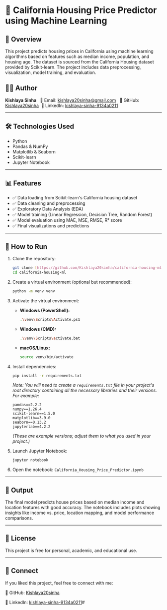# 🏡 California Housing Price Predictor using Machine Learning

## 📌 Overview

This project predicts housing prices in California using machine learning algorithms based on features such as median income, population, and housing age. The dataset is sourced from the California Housing dataset provided by Scikit-learn. The project includes data preprocessing, visualization, model training, and evaluation.

## 👨‍💻 Author

**Kishlaya Sinha**  
📧 Email: kishlaya20sinha@gmail.com  
🔗 GitHub: [Kishlaya20sinha](https://github.com/Kishlaya20sinha) 
🔗 LinkedIn: [kishlaya-sinha-9134a0211](https://www.linkedin.com/in/kishlaya-sinha-9134a0211/)

---

## 🛠️ Technologies Used

- Python
- Pandas & NumPy
- Matplotlib & Seaborn
- Scikit-learn
- Jupyter Notebook

---

## 📊 Features

- ✅ Data loading from Scikit-learn's California housing dataset
- ✅ Data cleaning and preprocessing
- ✅ Exploratory Data Analysis (EDA)
- ✅ Model training (Linear Regression, Decision Tree, Random Forest)
- ✅ Model evaluation using MAE, MSE, RMSE, R² score
- ✅ Final visualizations and predictions

---

## 🚀 How to Run

1.  Clone the repository:

    ```bash
    git clone [https://github.com/Kishlaya20sinha/california-housing-ml.git](https://github.com/Kishlaya20sinha/california-housing-ml.git)
    cd california-housing-ml
    ```

2.  Create a virtual environment (optional but recommended):

    ```bash
    python -m venv venv
    ```

3.  Activate the virtual environment:

    * **Windows (PowerShell):**
        ```bash
        .\venv\Scripts\Activate.ps1
        ```
    * **Windows (CMD):**
        ```bash
        .\venv\Scripts\activate.bat
        ```
    * **macOS/Linux:**
        ```bash
        source venv/bin/activate
        ```

4.  Install dependencies:

    ```bash
    pip install -r requirements.txt
    ```
    *Note: You will need to create a `requirements.txt` file in your project's root directory containing all the necessary libraries and their versions. For example:*
    ```
    pandas==2.2.2
    numpy==1.26.4
    scikit-learn==1.5.0
    matplotlib==3.9.0
    seaborn==0.13.2
    jupyterlab==4.2.2
    ```
    *(These are example versions; adjust them to what you used in your project.)*

5.  Launch Jupyter Notebook:

    ```bash
    jupyter notebook
    ```

6.  Open the notebook: `California_Housing_Price_Predictor.ipynb`

---

## 📎 Output

The final model predicts house prices based on median income and location features with good accuracy. The notebook includes plots showing insights like income vs. price, location mapping, and model performance comparisons.

---

## 📎 License

This project is free for personal, academic, and educational use.

---

## 🙌 Connect

If you liked this project, feel free to connect with me:

🔗 GitHub: [Kishlaya20sinha](https://github.com/Kishlaya20sinha)

🔗 LinkedIn: [kishlaya-sinha-9134a0211](https://www.linkedin.com/in/kishlaya-sinha-9134a0211/)#